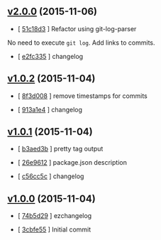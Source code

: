 <!-- LATEST fe0eb73 -->

## [v2.0.0](https://github.com/zoubin/ezchangelog/commit/fe0eb73) (2015-11-06)

* [ [51c18d3](https://github.com/zoubin/ezchangelog/commit/51c18d3) ] Refactor using git-log-parser

No need to execute `git log`.
Add links to commits.


* [ [e2fc335](https://github.com/zoubin/ezchangelog/commit/e2fc335) ] changelog

## [v1.0.2](https://github.com/zoubin/ezchangelog/commit/bba7989) (2015-11-04)

* [ [8f3d008](https://github.com/zoubin/ezchangelog/commit/8f3d008) ] remove timestamps for commits

* [ [913a1e4](https://github.com/zoubin/ezchangelog/commit/913a1e4) ] changelog

## [v1.0.1](https://github.com/zoubin/ezchangelog/commit/481d966) (2015-11-04)

* [ [b3aed3b](https://github.com/zoubin/ezchangelog/commit/b3aed3b) ] pretty tag output

* [ [26e9612](https://github.com/zoubin/ezchangelog/commit/26e9612) ] package.json description

* [ [c56cc5c](https://github.com/zoubin/ezchangelog/commit/c56cc5c) ] changelog

## [v1.0.0](https://github.com/zoubin/ezchangelog/commit/cc25d28) (2015-11-04)

* [ [74b5d29](https://github.com/zoubin/ezchangelog/commit/74b5d29) ] ezchangelog

* [ [3cbfe55](https://github.com/zoubin/ezchangelog/commit/3cbfe55) ] Initial commit

